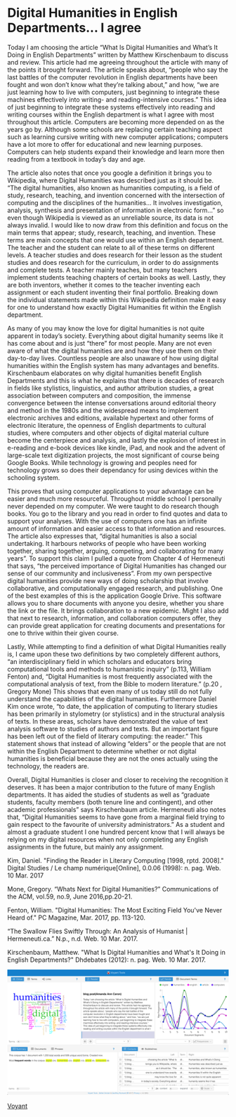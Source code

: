 # Digital Humanities in English Departments... I agree

   Today I am choosing the article “What Is Digital Humanities and What’s It Doing in English Departments” written by Matthew Kirschenbaum to discuss and review. This article had me agreeing throughout the article with many of the points it brought forward. The article speaks about, “people who say the last battles of the computer revolution in English departments have been fought and won don’t know what they’re talking about,” and how, “we are just learning how to live with computers, just beginning to integrate these machines effectively into writing- and reading-intensive courses.” This idea of just beginning to integrate these systems effectively into reading and writing courses within the English department is what I agree with most throughout this article. Computers are becoming more depended on as the years go by. Although some schools are replacing certain teaching aspect such as learning cursive writing with new computer applications; computers have a lot more to offer for educational and new learning purposes. Computers can help students expand their knowledge and learn more then reading from a textbook in today’s day and age. 

   The article also notes that once you google a definition it brings you to Wikipedia, where Digital Humanities was described just as it should be. “The digital humanities, also known as humanities computing, is a field of study, research, teaching, and invention concerned with the intersection of computing and the disciplines of the humanities… It involves investigation, analysis, synthesis and presentation of information in electronic form…” so even though Wikipedia is viewed as an unreliable source, its data is not always invalid. I would like to now draw from this definition and focus on the main terms that appear; study, research, teaching, and invention. These terms are main concepts that one would use within an English department. The teacher and the student can relate to all of these terms on different levels. A teacher studies and does research for their lesson as the student studies and does research for the curriculum, in order to do assignments and complete tests.  A teacher mainly teaches, but many teachers implement students teaching chapters of certain books as well. Lastly, they are both inventors, whether it comes to the teacher inventing each assignment or each student inventing their final portfolio. Breaking down the individual statements made within this Wikipedia definition make it easy for one to understand how exactly Digital Humanities fit within the English department. 

   As many of you may know the love for digital humanities is not quite apparent in today’s society. Everything about digital humanity seems like it has come about and is just “there” for most people. Many are not even aware of what the digital humanities are and how they use them on their day-to-day lives. Countless people are also unaware of how using digital humanities within the English system has many advantages and benefits. Kirschenbaum elaborates on why digital humanities benefit English Departments and this is what he explains that there is decades of research in fields like stylistics, linguistics, and author attribution studies, a great association between computers and composition, the immense convergence between the intense conversations around editorial theory and method in the 1980s and the widespread means to implement electronic archives and editions, available hypertext and other forms of electronic literature, the openness of English departments to cultural studies, where computers and other objects of digital material culture become the centerpiece and analysis, and lastly the explosion of interest in e-reading and e-book devices like kindle, iPad, and nook and the advent of large-scale text digitization projects, the most significant of course being Google Books. While technology is growing and peoples need for technology grows so does their dependancy for using devices within the schooling system.

   This proves that using computer applications to your advantage can be easier and much more resourceful. Throughout middle school I personally never depended on my computer. We were taught to do research though books. You go to the library and you read in order to find quotes and data to support your analyses. With the use of computers one has an infinite amount of information and easier access to that information and resources. The article also expresses that,  “digital humanities is also a social undertaking. It harbours networks of people who have been working together, sharing together, arguing, competing, and collaborating for many years”.  To support this claim I pulled a quote from Chapter 4 of Hermeneuti that says, “the perceived importance of Digital Humanities has changed our sense of our community and inclusiveness”. From my own perspective digital humanities provide new ways of doing scholarship that involve collaborative, and computationally engaged research, and publishing. One of the best examples of this is the application Google Drive. This software allows you to share documents with anyone you desire, whether you share the link or the file. It brings collaboration to a new epidemic. Might I also add that next to research, information, and collaboration computers offer, they can provide great application for creating documents and presentations for one to thrive within their given course. 

   Lastly, While attempting to find a definition of what Digital Humanities really is, I came upon these two definitions by two completely different authors, “an interdisciplinary field in which scholars and educators bring computational tools and methods to humanistic inquiry” (p.113, William Fenton) and, “Digital Humanities is most frequently associated with the computational analysis of text, from the Bible to modern literature.” (p.20 , Gregory Mone) This shows that even many of us today still do not fully understand the capabilities of the digital humanities. Furthermore Daniel Kim once wrote, “to date, the application of computing to literary studies has been primarily in stylometry (or stylistics) and in the structural analysis of texts. In these areas, scholars have demonstrated the value of text analysis software to studies of authors and texts. But an important figure has been left out of the field of literary computing: the reader.” This statement shows that instead of allowing “elders” or the people that are not within the English Department to determine whether or not digital humanities is beneficial because they are not the ones actually using the technology, the readers are.
     
   Overall, Digital Humanities is closer and closer to receiving the recognition it deserves. It has been a major contribution to the future of many English departments. It has aided the studies of students as well as “graduate students, faculty members (both tenure line and contingent), and other academic professionals” says Kirschenbaum article. Hermeneuti also notes that, “Digital Humanities seems to have gone from a marginal field trying to gain respect to the favourite of university administrators.” As a student and almost a graduate student I one hundred percent know that I will always be relying on my digital resources when not only completing any English assignments in the future, but mainly any assignment.  


Kim, Daniel. "Finding the Reader in Literary Computing [1998, rptd. 2008]." Digital Studies / Le 
champ numérique[Online], 0.0.06 (1998): n. pag. Web. 10 Mar. 2017

Mone, Gregory. “Whats Next for Digital Humanities?” Communications of the ACM, vol.59, 
no.9, June 2016,pp.20-21.

Fenton, William. "Digital Humanities: The Most Exciting Field You've Never Heard of." PC 
Magazine, Mar. 2017, pp. 113-120.

“The Swallow Flies Swiftly Through: An Analysis of Humanist | Hermeneuti.ca.” N.p., n.d. 
Web. 10 Mar. 2017.

Kirschenbaum, Matthew. "What Is Digital Humanities and What's It Doing in English 
Departments?" Dhdebates (2012): n. pag. Web. 10 Mar. 2017.





![](images/voyant.jpg)





[Voyant]( https://voyant-tools.org/?corpus=f83cb35ef6a255f548365c65b85ad5e1)
